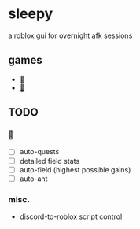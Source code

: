 # sleepy
a roblox gui for overnight afk sessions
## games
- [🐝](https://www.roblox.com/games/1537690962)
- [🍈](https://www.roblox.com/games/2753915549)
## TODO
### 🐝
- [ ] auto-quests
- [ ] detailed field stats
- [ ] auto-field (highest possible gains)
- [ ] auto-ant
### misc.
- discord-to-roblox script control